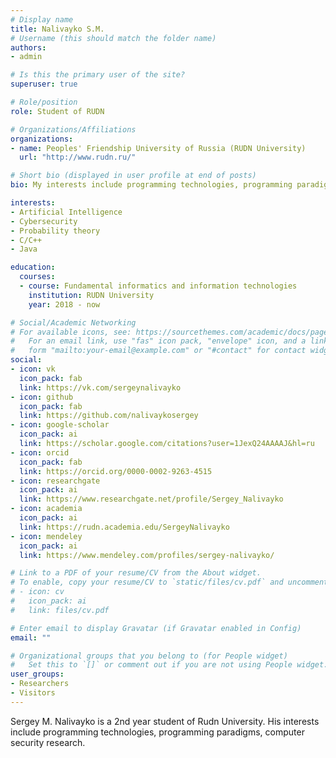 ```yaml
---
# Display name
title: Nalivayko S.M.
# Username (this should match the folder name)
authors:
- admin

# Is this the primary user of the site?
superuser: true

# Role/position
role: Student of RUDN

# Organizations/Affiliations
organizations:
- name: Peoples' Friendship University of Russia (RUDN University)
  url: "http://www.rudn.ru/"

# Short bio (displayed in user profile at end of posts)
bio: My interests include programming technologies, programming paradigms, computer security research.

interests:
- Artificial Intelligence
- Cybersecurity
- Probability theory
- C/C++
- Java

education:
  courses:
  - course: Fundamental informatics and information technologies
    institution: RUDN University
    year: 2018 - now

# Social/Academic Networking
# For available icons, see: https://sourcethemes.com/academic/docs/page-builder/#icons
#   For an email link, use "fas" icon pack, "envelope" icon, and a link in the
#   form "mailto:your-email@example.com" or "#contact" for contact widget.
social:
- icon: vk
  icon_pack: fab
  link: https://vk.com/sergeynalivayko
- icon: github
  icon_pack: fab
  link: https://github.com/nalivaykosergey
- icon: google-scholar
  icon_pack: ai
  link: https://scholar.google.com/citations?user=1JexQ24AAAAJ&hl=ru
- icon: orcid
  icon_pack: fab
  link: https://orcid.org/0000-0002-9263-4515
- icon: researchgate 
  icon_pack: ai
  link: https://www.researchgate.net/profile/Sergey_Nalivayko
- icon: academia
  icon_pack: ai
  link: https://rudn.academia.edu/SergeyNalivayko
- icon: mendeley
  icon_pack: ai
  link: https://www.mendeley.com/profiles/sergey-nalivayko/

# Link to a PDF of your resume/CV from the About widget.
# To enable, copy your resume/CV to `static/files/cv.pdf` and uncomment the lines below.
# - icon: cv
#   icon_pack: ai
#   link: files/cv.pdf

# Enter email to display Gravatar (if Gravatar enabled in Config)
email: ""

# Organizational groups that you belong to (for People widget)
#   Set this to `[]` or comment out if you are not using People widget.
user_groups:
- Researchers
- Visitors
---
```



Sergey M. Nalivayko is a 2nd year student of Rudn University. His interests include programming technologies, programming paradigms, computer security research.


